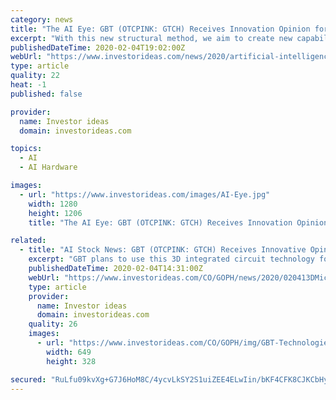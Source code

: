 ```yaml
---
category: news
title: "The AI Eye: GBT (OTCPINK: GTCH) Receives Innovation Opinion for 3D Microchip Patent and Accenture (NYSE: ACN) Agrees to Acquire Mudano"
excerpt: "With this new structural method, we aim to create new capabilities for IC designers, enabling [a] vast amount of circuits on one chip. This means more on-board features and smarter ICs especially when it comes to AI and storage microchips like memory and SSD (Solid State Drive). The invention covers new wafer-fab manufacturing disciplines for ..."
publishedDateTime: 2020-02-04T19:02:00Z
webUrl: "https://www.investorideas.com/news/2020/artificial-intelligence/02041AIEye-GTCH-ACN.asp"
type: article
quality: 22
heat: -1
published: false

provider:
  name: Investor ideas
  domain: investorideas.com

topics:
  - AI
  - AI Hardware

images:
  - url: "https://www.investorideas.com/images/AI-Eye.jpg"
    width: 1280
    height: 1206
    title: "The AI Eye: GBT (OTCPINK: GTCH) Receives Innovation Opinion for 3D Microchip Patent and Accenture (NYSE: ACN) Agrees to Acquire Mudano"

related:
  - title: "AI Stock News: GBT (OTCPINK: GTCH) Receives Innovative Opinion From Patent Cooperation Treaty (PCT) For Its 3D Microchip Patent"
    excerpt: "GBT plans to use this 3D integrated circuit technology for advanced GPUs and CPUs, and particularly for AI/machine learning ICs, as they require vast amount of smart circuitry. The invention is also targeted to enable larger IoT/Mobile chips that include additional units on board like memory, analog and RF circuitry. The new method will ..."
    publishedDateTime: 2020-02-04T14:31:00Z
    webUrl: "https://www.investorideas.com/CO/GOPH/news/2020/020413DMicrochip-Patent.asp"
    type: article
    provider:
      name: Investor ideas
      domain: investorideas.com
    quality: 26
    images:
      - url: "https://www.investorideas.com/CO/GOPH/img/GBT-Technologies.jpg"
        width: 649
        height: 328

secured: "RuLfu09kvXg+G7J6HoM8C/4ycvLkSY2S1uiZEE4ELwIin/bKF4CFK8CJKCbHyn32t0bjC7igl6HJDxzwRRrkxJaeImSqKyrzyUH7+kUwEMAHKyGBQS6MZb+Ng5eSYtl2SgOajD26yFVKoI4Ejo5K5B26M/qcrPBx8U9sx1z07WgrXUux8MVeT6ssj7CoiYeA7E75m16Fq133CfLaVuaswOcv4AYKJuEWJSnoDPy8zYyCN3T1zn0tHArY6WRZEFy0zDrMT8t8PtIi2uDpSlu2wZi1waDX04BUpxzLVylDAUmuDcZbK5U+2t2Yyru2Rm+V;tdlxBmjKKVm9pQIvX3KHLg=="
---
```


